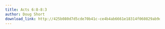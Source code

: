 ```yaml
---
title: Acts 6:8-8:3
author: Doug Short
download_link: http://425b080d7d5cde70b41c-ce4b4ab6661e18314f060829ab9d3455.r81.cf2.rackcdn.com/2014-03-02-acts_6_8_8_3.mp3
---
```

